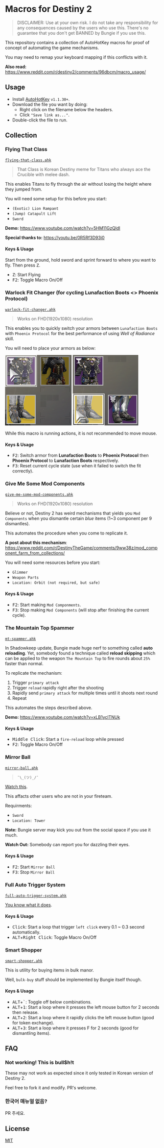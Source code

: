 # Macros for Destiny 2

> DISCLAIMER: Use at your own risk. I do not take any responsibility for any consequences caused by the users who use this. There's no guarantee that you don't get BANNED by Bungie if you use this.

This repository contains a collection of AutoHotKey macros for proof of concept of automating the game mechanisms.

You may need to remap your keyboard mapping if this conflicts with it.

**Also read:** https://www.reddit.com/r/destiny2/comments/96dbcm/macro_usage/

## Usage

- Install [AutoHotKey](https://www.autohotkey.com) `v1.1.30+`.
- Download the file you want by doing:
  - Right click on the filename below the headers.
  - Click `"Save link as..."`.
- Double-click the file to run.

## Collection

### Flying That Class

[`flying-that-class.ahk`](https://github.com/preco21/destiny-macros/raw/master/flying-that-class.ahk)

> That Class is Korean Destiny meme for Titans who always ace the Crucible with  melee dash.

This enables Titans to fly through the air without losing the height where they jumped from.

You will need some setup for this before you start:

- `(Exotic) Lion Rampant`
- `(Jump) Catapult Lift`
- `Sword`

**Demo:** https://www.youtube.com/watch?v=5HM11GzQldI

**Special thanks to:** https://youtu.be/0R5Rf3D93i0

#### Keys & Usage

Start from the ground, hold sword and sprint forward to where you want to fly. Then press <kbd>Z</kbd>.

- <kbd>Z</kbd>: Start Flying
- <kbd>F2</kbd>: Toggle Macro On/Off

### Warlock Fit Changer (for cycling Lunafaction Boots <> Phoenix Protocol)

[`warlock-fit-changer.ahk`](https://github.com/preco21/destiny-macros/raw/master/warlock-fit-changer.ahk)

> Works on FHD(1920x1080) resolution

This enables you to quickly switch your armors between `Lunafaction Boots` with `Phoenix Protocol` for the best performance of using _Well of Radiance_ skill.

You will need to place your armors as below:

![fit-changer-figure-1](media/fit-changer-1.png)
![fit-changer-figure-1](media/fit-changer-2.png)

While this macro is running actions, it is not recommended to move mouse.

#### Keys & Usage

- <kbd>F2</kbd>: Switch armor from **Lunafaction Boots** to **Phoenix Protocol** then **Phoenix Protocol** to **Lunafaction Boots** respectively.
- <kbd>F3</kbd>: Reset current cycle state (use when it failed to switch the fit correctly).

### Give Me Some Mod Components

[`give-me-some-mod-components.ahk`](https://github.com/preco21/destiny-macros/raw/master/give-me-some-mod-components.ahk)

> Works on FHD(1920x1080) resolution

Believe or not, Destiny 2 has weird mechanisms that yields you `Mod Components` when you dismantle certain _blue_ items (1~3 component per 9 dismantles).

This automates the procedure when you come to replicate it.

**A post about this mechanism**: https://www.reddit.com/r/DestinyTheGame/comments/9ww38z/mod_component_farm_from_collections/

You will need some resources before you start:

- `Glimmer`
- `Weapon Parts`
- `Location: Orbit (not required, but safe)`

#### Keys & Usage

- <kbd>F2</kbd>: Start making `Mod Componments`.
- <kbd>F3</kbd>: Stop making `Mod Components` (will stop after finishing the current cycle).

### The Mountain Top Spammer

[`mt-spammer.ahk`](https://github.com/preco21/destiny-macros/raw/master/mt-spammer.ahk)

In Shadowkeep update, Bungie made huge nerf to something called **auto reloading**. Yet, somebody found a technique called **reload skipping** which can be applied to the weapon `The Mountain Top` to fire rounds about `25%` faster than normal.

To replicate the mechanism:

1. Trigger `primary attack`
2. Trigger `reload` rapidly right after the shooting
3. Rapidly send `primary attack` for multiple times until it shoots next round
4. Repeat

This automates the steps described above.

**Demo:** https://www.youtube.com/watch?v=xLB1yclTNUk

#### Keys & Usage

- <kbd>Middle Click</kbd>: Start a `fire-reload` loop while pressed
- <kbd>F2</kbd>: Toggle Macro On/Off

### Mirror Ball

[`mirror-ball.ahk`](https://github.com/preco21/destiny-macros/raw/master/mirror-ball.ahk)

> `¯\_(ツ)_/¯`

[Watch this](https://www.youtube.com/watch?v=oAwm2kJs3wA).

This affacts other users who are not in your fireteam.

Requirments:

- `Sword`
- `Location: Tower`

**Note:** Bungie server may kick you out from the social space if you use it much.

**Watch Out:** Somebody can report you for dazzling their eyes.

#### Keys & Usage

- <kbd>F2</kbd>: Start `Mirror Ball`
- <kbd>F3</kbd>: Stop `Mirror Ball`

### Full Auto Trigger System

[`full-auto-trigger-system.ahk`](https://github.com/preco21/destiny-macros/raw/master/full-auto-trigger-system.ahk)

[You know what it does](https://www.light.gg/db/items/4267945040/full-auto-trigger-system/).

#### Keys & Usage

- <kbd>Click</kbd>: Start a loop that trigger `left click` every 0.1 ~ 0.3 second automatically.
- <kbd>ALT</kbd>+<kbd>Right Click</kbd>: Toggle Macro On/Off

### Smart Shopper

[`smart-shopper.ahk`](https://github.com/preco21/destiny-macros/raw/master/smart-shopper.ahk)

This is utility for buying items in bulk manor.

Well, `bulk-buy` stuff should be implemented by Bungie itself though.

#### Keys & Usage

- <kbd>ALT</kbd>+<kbd>`</kbd>: Toggle off below combinations.
- <kbd>ALT</kbd>+<kbd>1</kbd>: Start a loop where it presses the left mouse button for 2 seconds then release.
- <kbd>ALT</kbd>+<kbd>2</kbd>: Start a loop where it rapidly clicks the left mouse button (good for token exchange).
- <kbd>ALT</kbd>+<kbd>3</kbd>: Start a loop where it presses F for 2 seconds (good for dismantling items).

## FAQ

### Not working! This is bull$h!t

These may not work as expected since it only tested in Korean version of Destiny 2.

Feel free to fork it and modify. PR's welcome.

### 한국어 매뉴얼 없음?

PR 주세요.

## License

[MIT](https://preco.mit-license.org)
